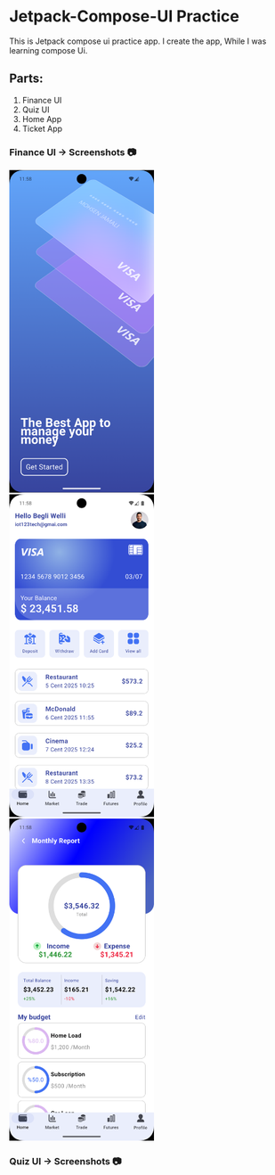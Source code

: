 # Jetpack-Compose-UI Practice
This is Jetpack compose ui practice app. I create the app, While I was learning compose Ui. 

## Parts:
1. Finance UI
2. Quiz UI
3. Home App
4. Ticket App

   
### Finance UI -> Screenshots 📷
<img src="/screenshots/Finance_1.png" width="260">&emsp;
<img src="/screenshots/Finance_2.png" width="260">&emsp;
<img src="/screenshots/Finance_3.png" width="260">


### Quiz UI -> Screenshots 📷



